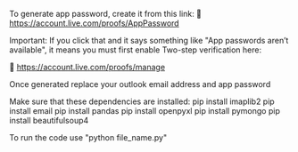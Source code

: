 To generate app password, create it from this link: 🔗 https://account.live.com/proofs/AppPassword

Important:
If you click that and it says something like "App passwords aren’t available", it means you must first enable Two-step verification here:

🔗 https://account.live.com/proofs/manage

Once generated replace your outlook email address and app password


Make sure that these dependencies are installed: 
pip install imaplib2
pip install email
pip install pandas
pip install openpyxl
pip install pymongo
pip install beautifulsoup4

To run the code use "python file_name.py"
